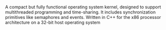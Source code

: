 A compact but fully functional operating system kernel, designed to support multithreaded programming and time-sharing. It includes synchronization primitives like semaphores and events. Written in C++ for the x86 processor architecture on a 32-bit host operating system
